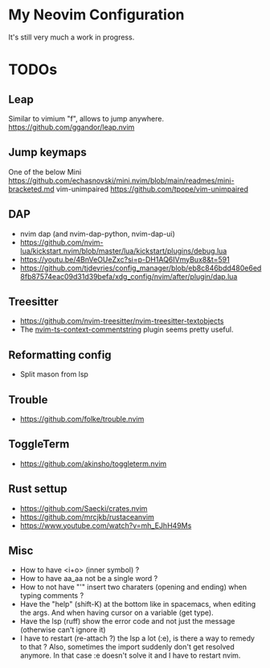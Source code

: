 # My Neovim Configuration

It's still very much a work in progress.

# TODOs

## Leap

Similar to vimium "f", allows to jump anywhere.
<https://github.com/ggandor/leap.nvim>

## Jump keymaps

One of the below
Mini
<https://github.com/echasnovski/mini.nvim/blob/main/readmes/mini-bracketed.md>
vim-unimpaired
<https://github.com/tpope/vim-unimpaired>

## DAP

- nvim dap (and nvim-dap-python, nvim-dap-ui)
- https://github.com/nvim-lua/kickstart.nvim/blob/master/lua/kickstart/plugins/debug.lua
- <https://youtu.be/4BnVeOUeZxc?si=p-DH1AQ6IVmyBux8&t=591>
- <https://github.com/tjdevries/config_manager/blob/eb8c846bdd480e6ed8fb87574eac09d31d39befa/xdg_config/nvim/after/plugin/dap.lua>

## Treesitter

- <https://github.com/nvim-treesitter/nvim-treesitter-textobjects>
- The [nvim-ts-context-commentstring](https://github.com/JoosepAlviste/nvim-ts-context-commentstring) plugin seems pretty useful.

## Reformatting config

- Split mason from lsp

## Trouble

- https://github.com/folke/trouble.nvim

## ToggleTerm

- https://github.com/akinsho/toggleterm.nvim

## Rust settup

- https://github.com/Saecki/crates.nvim
- https://github.com/mrcjkb/rustaceanvim
- https://www.youtube.com/watch?v=mh_EJhH49Ms

## Misc

- How to have <i+o> (inner symbol) ?
- How to have aa_aa not be a single word ?
- How to not have "'" insert two charaters (opening and ending) when typing comments ?
- Have the "help" (shift-K) at the bottom like in spacemacs, when editing the args. And when having cursor on a variable (get type).
- Have the lsp (ruff) show the error code and not just the message (otherwise can't ignore it)
- I have to restart (re-attach ?) the lsp a lot (:e), is there a way to remedy to that ? Also, sometimes the import suddenly don't get resolved anymore. In that case :e doesn't solve it and I have to restart nvim.
